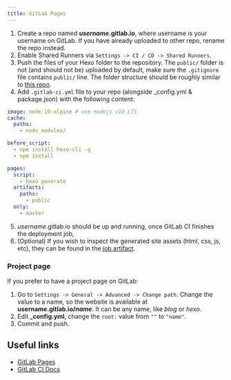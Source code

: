 ```yaml
---
title: GitLab Pages
---
```


1. Create a repo named <b>*username*.gitlab.io</b>, where username is your username on GitLab. If you have already uploaded to other repo, rename the repo instead.
2. Enable Shared Runners via `Settings -> CI / CD -> Shared Runners`.
3. Push the files of your Hexo folder to the repository. The `public/` folder is not (and should not be) uploaded by default, make sure the `.gitignore` file contains `public/` line. The folder structure should be roughly similar to [this repo](https://gitlab.com/pages/hexo).
4. Add `.gitlab-ci.yml` file to your repo (alongside _config.yml & package.json) with the following content:
``` yml
image: node:10-alpine # use nodejs v10 LTS
cache:
  paths:
    - node_modules/

before_script:
  - npm install hexo-cli -g
  - npm install

pages:
  script:
    - hexo generate
  artifacts:
    paths:
      - public
  only:
    - master
```
5. *username*.gitlab.io should be up and running, once GitLab CI finishes the deployment job,
6. (Optional) If you wish to inspect the generated site assets (html, css, js, etc), they can be found in the [job artifact](https://docs.gitlab.com/ee/user/project/pipelines/job_artifacts.html).

### Project page

If you prefer to have a project page on GitLab:

1. Go to `Settings -> General -> Advanced -> Change path`. Change the value to a name, so the website is available at <b>username.gitlab.io/*name*</b>. It can be any name, like *blog* or *hexo*.
2. Edit **_config.yml**, change the `root:` value from `""` to `"name"`.
3. Commit and push.


## Useful links

- [GitLab Pages](https://docs.gitlab.com/ee/user/project/pages/index.html)
- [GitLab CI Docs](https://docs.gitlab.com/ee/ci/README.html)
